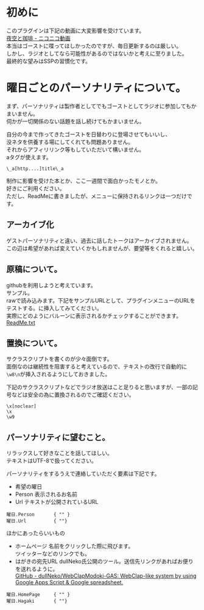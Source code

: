 # 初めに
このプラグインは下記の動画に大変影響を受けています。<br>
[夜空と珈琲 - ニコニコ動画](https://www.nicovideo.jp/watch/sm34530873)<br>
本当はゴーストに喋ってほしかったのですが、毎日更新するのは厳しい。<br>
しかし、ラジオとしてなら可能性があるのではないかと考えに至りました。<br>
最終的な望みはSSPの習慣化です。<br>


# 曜日ごとのパーソナリティについて。
まず、パーソナリティは製作者としてでもゴーストとしてラジオに参加してもかまいません。<br>
伺かが一切関係のない話題を話し続けてもかまいません。<br>

自分の今まで作ってきたゴーストを日替わりに登場させてもいいし、<br>
没ネタを供養する場にしてくれても問題ありません。<br>
それからアフィリリンク等もしていただいて構いません。<br>
aタグが使えます。<br>
```
\_a[http....]title\_a
```
制作に影響を受けた本とか、ここ一週間で面白かったモノとか。<br>
好きにご利用ください。<br>
ただし、ReadMeに書きましたが、メニューに保持されるリンクは一つだけです。<br>


## アーカイブ化
ゲストパーソナリティと違い、過去に話したトークはアーカイブされません。<br>
この辺は希望があれば変えていくかもしれませんが、要望等をくれると嬉しい。<br>


## 原稿について。
githubを利用しようと考えています。<br>
サンプル。<br>
rawで読み込みます。下記をサンプルURLとして、プラグインメニューのURLをテストする。に挿入してみてください。<br>
実際にどのようにバルーンに表示されるかチェックすることができます。<br>
[ReadMe.txt](https://raw.githubusercontent.com/ambergon/RadioMidnight/master/SampleText.txt)<br>


## 置換について。
サクラスクリプトを書くのが少々面倒です。<br>
面倒なのは継続性を阻害すると考えているので、テキストの改行で自動的に`\w8\n`が挿入されるようにしておきました。<br>

下記のサクラスクリプトなどでラジオ放送はこと足りると思いますが、一部の記号などは安全の為に置換されるのでご確認ください。<br>
```
\x[noclear]
\x
\w9
```


## パーソナリティに望むこと。
リラックスして好きなことを話してほしい。<br>
テキストはUTF-8で扱ってください。<br>

パーソナリティをするうえで連絡していただく要素は下記です。<br>
- 希望の曜日
- Person
    表示されるお名前
- Url
    テキストが公開されているURL
```
曜日.Person       { "" }
曜日.Url          { ""}
```

ほかにあったらいいもの<br>
- ホームページ 
    名前をクリックした際に飛びます。<br>
    ツイッターなどのリンクでも。<br>
- はがきの宛先URL
    dullNeko氏公開のツール。送信先リンクがあればお便りを送れるように。<br>
    [GitHub - dullNeko/WebClapModoki-GAS: WebClap-like system by using Google Apps Script & Google spreadsheet.](https://github.com/dullNeko/WebClapModoki-GAS)<br>
```
曜日.HomePage     { "" }
曜日.Hagaki       { ""}
```
            
















